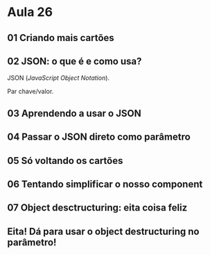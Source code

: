 # Aula 26

## 01 Criando mais cartões

## 02 JSON: o que é e como usa?

JSON (_JavaScript Object Notation_).

Par chave/valor.

## 03 Aprendendo a usar o JSON

## 04 Passar o JSON direto como parâmetro

## 05 Só voltando os cartões

## 06 Tentando simplificar o nosso component

## 07 Object desctructuring: eita coisa feliz

## Eita! Dá para usar o object destructuring no parâmetro!

